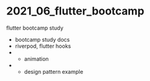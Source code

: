 # 2021_06_flutter_bootcamp
flutter bootcamp study

- bootcamp study docs
- riverpod, flutter hooks
- + animation
- + design pattern example
